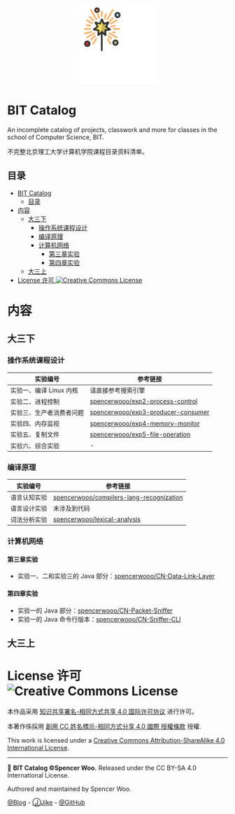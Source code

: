 <div align="center">
<img src="assets/icon.svg" alt="icon" width="180px">
</div>

# BIT Catalog

An incomplete catalog of projects, classwork and more for classes in the school of Computer Science, BIT.

不完整北京理工大学计算机学院课程目录资料清单。

## 目录

- [BIT Catalog](#bit-catalog)
  - [目录](#%E7%9B%AE%E5%BD%95)
- [内容](#%E5%86%85%E5%AE%B9)
  - [大三下](#%E5%A4%A7%E4%B8%89%E4%B8%8B)
    - [操作系统课程设计](#%E6%93%8D%E4%BD%9C%E7%B3%BB%E7%BB%9F%E8%AF%BE%E7%A8%8B%E8%AE%BE%E8%AE%A1)
    - [编译原理](#%E7%BC%96%E8%AF%91%E5%8E%9F%E7%90%86)
    - [计算机网络](#%E8%AE%A1%E7%AE%97%E6%9C%BA%E7%BD%91%E7%BB%9C)
      - [第三章实验](#%E7%AC%AC%E4%B8%89%E7%AB%A0%E5%AE%9E%E9%AA%8C)
      - [第四章实验](#%E7%AC%AC%E5%9B%9B%E7%AB%A0%E5%AE%9E%E9%AA%8C)
  - [大三上](#%E5%A4%A7%E4%B8%89%E4%B8%8A)
- [License 许可 <img alt="Creative Commons License" style="border-width:0" src="https://i.creativecommons.org/l/by-sa/4.0/80x15.png" />](#license-%E8%AE%B8%E5%8F%AF-img-alt%22creative-commons-license%22-style%22border-width0%22-src%22httpsicreativecommonsorglby-sa4080x15png%22)

# 内容

## 大三下

### 操作系统课程设计

| 实验编号                 	| 参考链接                                                                                    	|
|--------------------------	|---------------------------------------------------------------------------------------------	|
|  实验一、编译 Linux 内核 	| 请直接参考搜索引擎                                                                          	|
| 实验二、进程控制         	| [spencerwooo/exp2-process-control](https://github.com/spencerwooo/exp5-file-operation)      	|
| 实验三、生产者消费者问题 	| [spencerwooo/exp3-producer-consumer](https://github.com/spencerwooo/exp3-producer-consumer) 	|
| 实验四、内存监视         	| [spencerwooo/exp4-memory-monitor](https://github.com/spencerwooo/exp4-memory-monitor)       	|
| 实验五、复制文件         	| [spencerwooo/exp5-file-operation](https://github.com/spencerwooo/exp5-file-operation)       	|
| 实验六、综合实验         	| -                                                                                           	|

### 编译原理

| 实验编号     	| 参考链接                                                                                                	|
|--------------	|---------------------------------------------------------------------------------------------------------	|
| 语言认知实验 	| [spencerwooo/compilers-lang-recognization](https://github.com/spencerwooo/compilers-lang-recognization) 	|
| 语言设计实验 	| 未涉及到代码                                                                                            	|
| 词法分析实验 	| [spencerwooo/lexical-analysis](https://github.com/spencerwooo/lexical-analysis)                         	|

### 计算机网络

#### 第三章实验

- 实验一、二和实验三的 Java 部分：[spencerwooo/CN-Data-Link-Layer](https://github.com/spencerwooo/CN-Data-Link-Layer)

#### 第四章实验

- 实验一的 Java 部分：[spencerwooo/CN-Packet-Sniffer](https://github.com/spencerwooo/CN-Packet-Sniffer)
- 实验一的 Java 命令行版本：[spencerwooo/CN-Sniffer-CLI](https://github.com/spencerwooo/CN-Sniffer-CLI)

## 大三上

# License 许可 <img alt="Creative Commons License" style="border-width:0" src="https://i.creativecommons.org/l/by-sa/4.0/80x15.png" />

本作品采用 [知识共享署名-相同方式共享 4.0 国际许可协议](https://creativecommons.org/licenses/by-sa/4.0/) 进行许可。

本著作係採用 [創用 CC 姓名標示-相同方式分享 4.0 國際 授權條款](https://creativecommons.org/licenses/by-sa/4.0/) 授權.

This work is licensed under a <a rel="license" href="http://creativecommons.org/licenses/by-sa/4.0/">Creative Commons Attribution-ShareAlike 4.0 International License</a>.

---

🌈 **BIT Catalog ©Spencer Woo.** Released under the CC BY-SA 4.0 International License.

Authored and maintained by Spencer Woo.

[@Blog](https://spencerwoo.com/) - [ⒿJike](https://web.okjike.com/user/4DDA0425-FB41-4188-89E4-952CA15E3C5E/post) - [@GitHub](https://github.com/spencerwooo)